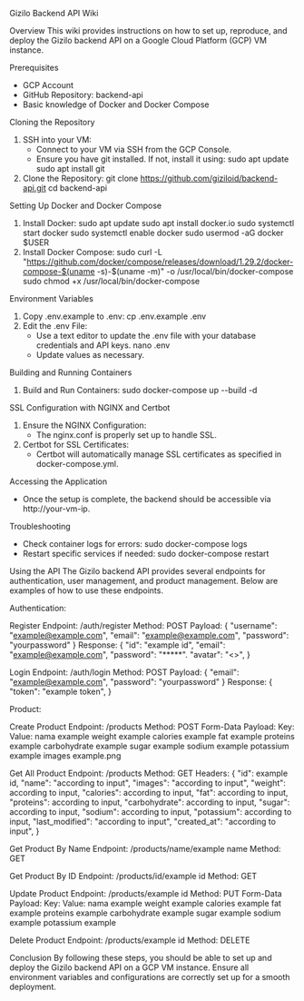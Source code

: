 Gizilo Backend API Wiki

Overview
This wiki provides instructions on how to set up, reproduce, and deploy the Gizilo backend API on a Google Cloud Platform (GCP) VM instance.

Prerequisites
* GCP Account
* GitHub Repository: backend-api
* Basic knowledge of Docker and Docker Compose

Cloning the Repository
1. SSH into your VM:
   * Connect to your VM via SSH from the GCP Console.
   * Ensure you have git installed. If not, install it using:
     sudo apt update
     sudo apt install git
2. Clone the Repository:
   git clone https://github.com/giziloid/backend-api.git
   cd backend-api

Setting Up Docker and Docker Compose
1. Install Docker:
   sudo apt update
   sudo apt install docker.io
   sudo systemctl start docker
   sudo systemctl enable docker
   sudo usermod -aG docker $USER
2. Install Docker Compose:
   sudo curl -L "https://github.com/docker/compose/releases/download/1.29.2/docker-compose-$(uname -s)-$(uname -m)" -o /usr/local/bin/docker-compose
   sudo chmod +x /usr/local/bin/docker-compose

Environment Variables
1. Copy .env.example to .env:
   cp .env.example .env
2. Edit the .env File:
   * Use a text editor to update the .env file with your database credentials and API keys.
     nano .env
   * Update values as necessary.

Building and Running Containers
1. Build and Run Containers:
   sudo docker-compose up --build -d

SSL Configuration with NGINX and Certbot
1. Ensure the NGINX Configuration:
   * The nginx.conf is properly set up to handle SSL.
2. Certbot for SSL Certificates:
   * Certbot will automatically manage SSL certificates as specified in docker-compose.yml.

Accessing the Application
* Once the setup is complete, the backend should be accessible via http://your-vm-ip.

Troubleshooting
* Check container logs for errors:
  sudo docker-compose logs
* Restart specific services if needed:
  sudo docker-compose restart <service-name>


Using the API
The Gizilo backend API provides several endpoints for authentication, user management, and product management. Below are examples of how to use these endpoints.

Authentication:

Register
Endpoint: /auth/register
Method: POST
Payload:
  {
    "username": "example@example.com",
    "email": "example@example.com",
    "password": "yourpassword"
  }
Response:
  {
    "id": "example id",
    "email": "example@example.com",
    "password": "*****".
    "avatar": "<>",
  }

Login
Endpoint: /auth/login
Method: POST
Payload:
  {
    "email": "example@example.com",
    "password": "yourpassword"
  }
Response:
  {
    "token": "example token",
  }

Product:

Create Product
Endpoint: /products
Method: POST
Form-Data Payload:
    Key:                Value:
    nama                example
    weight              example
    calories            example
    fat                 example
    proteins            example
    carbohydrate        example
    sugar               example
    sodium              example
    potassium           example
    images              example.png

Get All Product
Endpoint: /products
Method: GET
Headers:
    {
        "id": example id,
        "name": "according to input",
        "images": "according to input",
        "weight": according to input,
        "calories": according to input,
        "fat": according to input,
        "proteins": according to input,
        "carbohydrate": according to input,
        "sugar": according to input,
        "sodium": according to input,
        "potassium": according to input,
        "last_modified": "according to input",
        "created_at": "according to input",
    }

Get Product By Name
Endpoint: /products/name/example name
Method: GET

Get Product By ID
Endpoint: /products/id/example id
Method: GET

Update Product
Endpoint: /products/example id
Method: PUT
Form-Data Payload:
    Key:                Value:
    nama                example
    weight              example
    calories            example
    fat                 example
    proteins            example
    carbohydrate        example
    sugar               example
    sodium              example
    potassium           example

Delete Product
Endpoint: /products/example id
Method: DELETE

Conclusion
By following these steps, you should be able to set up and deploy the Gizilo backend API on a GCP VM instance. Ensure all environment variables and configurations are correctly set up for a smooth deployment.
